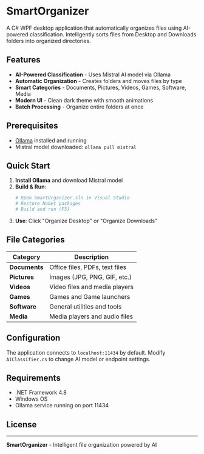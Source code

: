 # SmartOrganizer

A C# WPF desktop application that automatically organizes files using AI-powered classification. Intelligently sorts files from Desktop and Downloads folders into organized directories.

## Features

- **AI-Powered Classification** - Uses Mistral AI model via Ollama
- **Automatic Organization** - Creates folders and moves files by type
- **Smart Categories** - Documents, Pictures, Videos, Games, Software, Media
- **Modern UI** - Clean dark theme with smooth animations
- **Batch Processing** - Organize entire folders at once

## Prerequisites

- [Ollama](https://ollama.ai/) installed and running
- Mistral model downloaded: `ollama pull mistral`

## Quick Start

1. **Install Ollama** and download Mistral model
2. **Build & Run**:
   ```bash
   # Open SmartOrganizer.sln in Visual Studio
   # Restore NuGet packages
   # Build and run (F5)
   ```
3. **Use**: Click "Organize Desktop" or "Organize Downloads"

## File Categories

| Category | Description |
|----------|-------------|
| **Documents** | Office files, PDFs, text files |
| **Pictures** | Images (JPG, PNG, GIF, etc.) |
| **Videos** | Video files and media players |
| **Games** | Games and Game launchers |
| **Software** | General utilities and tools |
| **Media** | Media players and audio files |

## Configuration

The application connects to `localhost:11434` by default. Modify `AIClassifier.cs` to change AI model or endpoint settings.

## Requirements

- .NET Framework 4.8
- Windows OS
- Ollama service running on port 11434

## License



---

**SmartOrganizer** - Intelligent file organization powered by AI
